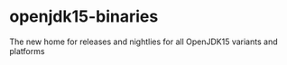 # openjdk15-binaries
The new home for releases and nightlies for all OpenJDK15 variants and platforms
